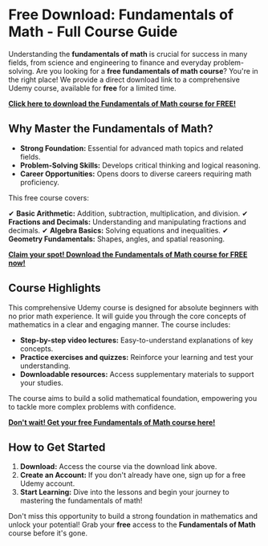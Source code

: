 # Free Download: Fundamentals of Math - Full Course Guide

Understanding the **fundamentals of math** is crucial for success in many fields, from science and engineering to finance and everyday problem-solving. Are you looking for a **free fundamentals of math course**? You're in the right place! We provide a direct download link to a comprehensive Udemy course, available for **free** for a limited time.

[**Click here to download the Fundamentals of Math course for FREE!**](https://udemywork.com/fundamentals-of-math)

## Why Master the Fundamentals of Math?

*   **Strong Foundation:** Essential for advanced math topics and related fields.
*   **Problem-Solving Skills:** Develops critical thinking and logical reasoning.
*   **Career Opportunities:** Opens doors to diverse careers requiring math proficiency.

This free course covers:

✔ **Basic Arithmetic:** Addition, subtraction, multiplication, and division.
✔ **Fractions and Decimals:** Understanding and manipulating fractions and decimals.
✔ **Algebra Basics:** Solving equations and inequalities.
✔ **Geometry Fundamentals:** Shapes, angles, and spatial reasoning.

[**Claim your spot! Download the Fundamentals of Math course for FREE now!**](https://udemywork.com/fundamentals-of-math)

## Course Highlights

This comprehensive Udemy course is designed for absolute beginners with no prior math experience. It will guide you through the core concepts of mathematics in a clear and engaging manner. The course includes:

*   **Step-by-step video lectures:** Easy-to-understand explanations of key concepts.
*   **Practice exercises and quizzes:** Reinforce your learning and test your understanding.
*   **Downloadable resources:** Access supplementary materials to support your studies.

The course aims to build a solid mathematical foundation, empowering you to tackle more complex problems with confidence.

[**Don't wait! Get your free Fundamentals of Math course here!**](https://udemywork.com/fundamentals-of-math)

## How to Get Started

1.  **Download:** Access the course via the download link above.
2.  **Create an Account:** If you don't already have one, sign up for a free Udemy account.
3.  **Start Learning:** Dive into the lessons and begin your journey to mastering the fundamentals of math!

Don't miss this opportunity to build a strong foundation in mathematics and unlock your potential! Grab your **free** access to the **Fundamentals of Math** course before it's gone.
